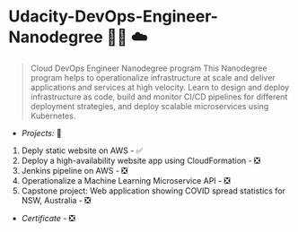 # Udacity-DevOps-Engineer-Nanodegree :technologist: :cloud:

> Cloud DevOps Engineer Nanodegree program
This Nanodegree program helps to operationalize infrastructure at scale and deliver applications and services at high velocity. Learn to design and deploy infrastructure as code, build and monitor CI/CD pipelines for different deployment strategies, and deploy scalable microservices using Kubernetes.

- *Projects:*  :open_book:
1. Deply static website on AWS - :white_check_mark:
2. Deploy a high-availability website app using CloudFormation - :negative_squared_cross_mark:
3. Jenkins pipeline on AWS - :negative_squared_cross_mark:
4. Operationalize a Machine Learning Microservice API - :negative_squared_cross_mark:
5. Capstone project: Web application showing COVID spread statistics for NSW, Australia - :negative_squared_cross_mark:

- *Certificate* - :negative_squared_cross_mark: 
